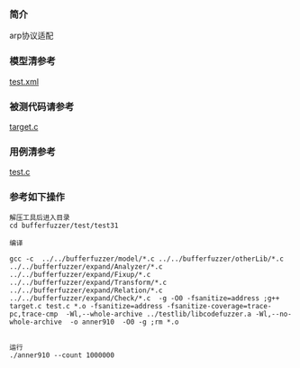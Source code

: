### 简介

arp协议适配

### 模型清参考  
[test.xml](../../test/test31/test.xml)

### 被测代码请参考  

[target.c](../../test/test31/target.c)

### 用例清参考  
[test.c](../../test/test31/test.c)


### 参考如下操作

```
解压工具后进入目录
cd bufferfuzzer/test/test31

编译

gcc -c  ../../bufferfuzzer/model/*.c ../../bufferfuzzer/otherLib/*.c ../../bufferfuzzer/expand/Analyzer/*.c  ../../bufferfuzzer/expand/Fixup/*.c  ../../bufferfuzzer/expand/Transform/*.c ../../bufferfuzzer/expand/Relation/*.c ../../bufferfuzzer/expand/Check/*.c  -g -O0 -fsanitize=address ;g++ target.c test.c *.o -fsanitize=address -fsanitize-coverage=trace-pc,trace-cmp  -Wl,--whole-archive ../testlib/libcodefuzzer.a -Wl,--no-whole-archive  -o anner910  -O0 -g ;rm *.o


运行
./anner910 --count 1000000
```

